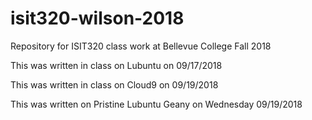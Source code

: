 # isit320-wilson-2018
Repository for ISIT320 class work at Bellevue College Fall 2018

This was written in class on Lubuntu on 09/17/2018

This was written in class on Cloud9 on 09/19/2018

This was written on Pristine Lubuntu Geany on Wednesday 09/19/2018

